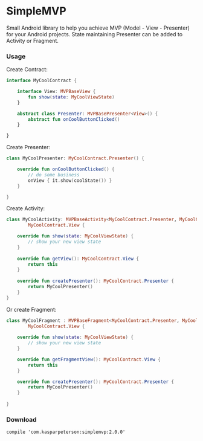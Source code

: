 # SimpleMVP
Small Android library to help you achieve MVP (Model - View - Presenter) for your Android projects. State maintaining Presenter can be added to Activity or Fragment.

### Usage

Create Contract:
```kotlin
interface MyCoolContract {

    interface View: MVPBaseView {
        fun show(state: MyCoolViewState)
    }

    abstract class Presenter: MVPBasePresenter<View>() {
        abstract fun onCoolButtonClicked()
    }

}
```

Create Presenter:
```kotlin
class MyCoolPresenter: MyCoolContract.Presenter() {

    override fun onCoolButtonClicked() {
        // do some business
        onView { it.show(coolState()) }
    }

}
```

Create Activity:
```kotlin
class MyCoolActivity: MVPBaseActivity<MyCoolContract.Presenter, MyCoolContract.View>(),
        MyCoolContract.View {

    override fun show(state: MyCoolViewState) {
        // show your new view state
    }
    
    override fun getView(): MyCoolContract.View {
        return this
    }
    
    override fun createPresenter(): MyCoolContract.Presenter {
        return MyCoolPresenter()
    }
}
```

Or create Fragment:
```kotlin
class MyCoolFragment : MVPBaseFragment<MyCoolContract.Presenter, MyCoolContract.View>(),
        MyCoolContract.View {
        
    override fun show(state: MyCoolViewState) {
        // show your new view state
    }

    override fun getFragmentView(): MyCoolContract.View {
        return this
    }

    override fun createPresenter(): MyCoolContract.Presenter {
        return MyCoolPresenter()
    }
    
}
```

### Download
```
compile 'com.kasparpeterson:simplemvp:2.0.0'
```
